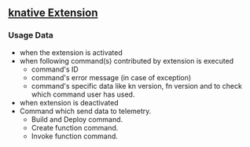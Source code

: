 ## [knative Extension](https://github.com/redhat-developer/vscode-knative)

### Usage Data

* when the extension is activated
* when following command(s) contributed by extension is executed
    * command's ID
    * command's error message (in case of exception)
    * command's specific data like kn version, fn version and to check which command user has used.
* when extension is deactivated
* Command which send data to telemetry.
    * Build and Deploy command.
    * Create function command.
    * Invoke function command.